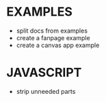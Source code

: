# EXAMPLES- split docs from examples- create a fanpage example- create a canvas app example# JAVASCRIPT- strip unneeded parts
